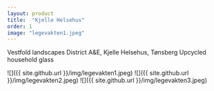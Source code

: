 ```yaml
---
layout: product
title:  "Kjelle Helsehus"
order: 1
image: "legevakten1.jpeg"
---
```


Vestfold landscapes District A&E, Kjelle Helsehus, Tønsberg
Upcycled household glass

![]({{ site.github.url }}/img/legevakten1.jpeg)
![]({{ site.github.url }}/img/legevakten2.jpeg)
![]({{ site.github.url }}/img/legevakten3.jpeg)
